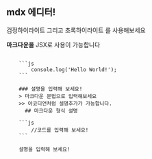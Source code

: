 
## mdx 에디터!

<Highlight color="#000">검정하이라이트</Highlight> 그리고 <Highlight color="#18772F">초록하이라이트</Highlight> 를 사용해보세요

**마크다운을** JSX로 사용이 가능합니다

<Code>    
    ```js
        console.log('Hello World!');
    ```
    <Description>
    ### 설명을 입력해 보세요!
    > 마크다운 문법으로 입력해보세요
    >> 아코디언처럼 설명추가가 가능합니다.
      ## 마크다운 형식 설명
    </Description>
    ```js
        //코드를 입력해 보세요!
    ```
    <Description>
    설명을 입력해 보세요!
    </Description>
</Code>
